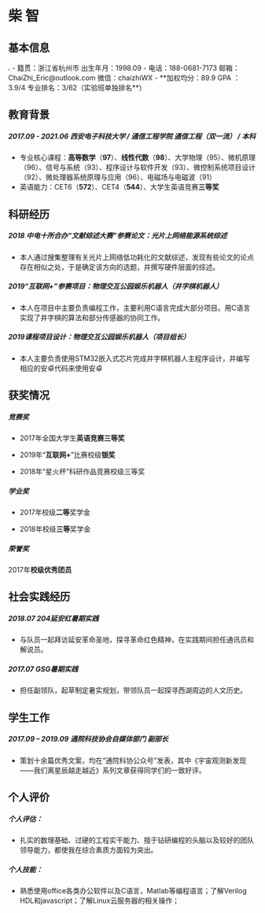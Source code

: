 #                                柴  智 


## 基本信息

<img src="https://chaizhieric.github.io/Pic/white.jpg" style="zoom: 25%"> 
- 籍贯：浙江省杭州市         出生年月：1998.09
- 电话：188-0681-7173     邮箱：ChaiZhi_Eric@outlook.com    微信：chaizhiWX
- **加权均分：89.9                GPA ：3.9/4               专业排名：3/62（实验班单独排名**）

## 教育背景

##### 2017.09 - 2021.06     西安电子科技大学 / 通信工程学院    通信工程（**双一流**） / 本科  

- 专业核心课程：**高等数学**（**97**）、**线性代数**（**98**）、大学物理（95）、微机原理（96）、信号与系统（93）、程序设计与软件开发（93）、微控制系统项目设计（92）、微处理器系统原理与应用（96）、电磁场与电磁波（91）
- 英语能力：CET6（**572**）、CET4（**544**）、大学生英语竞赛**三等奖**

## 科研经历

##### 2018 中电十所合办“文献综述大赛”参赛论文：**光片上网络能源系统综述**

- 本人通过搜集整理有关光片上网络低功耗化的文献综述，发现有些论文的论点存在相似之处，于是确定该方向的选题，并撰写硬件层面的综述。

##### 2019“互联网+”参赛项目：**物理交互公园娱乐机器人（**井字棋机器人**）**  

- 本人在项目中主要负责编程工作，主要利用C语言完成大部分项目。用C语言实现了井字棋的算法和部分传感器的协同工作。

##### 2019课程项目设计：**物理交互公园娱乐机器人**（项目组长）

- 本人主要负责使用STM32嵌入式芯片完成井字棋机器人主程序设计，并编写相应的安卓代码来使用安卓

## 获奖情况

##### 竞赛奖

- 2017年全国大学生**英语竞赛三等奖**

- 2019年“**互联网+**”比赛校级**银奖**

- 2018年“星火杯”科研作品竞赛校级三等奖

##### 学业奖

- 2017年校级**二等**奖学金

- 2018年校级**三等**奖学金

##### 荣誉奖

2017年**校级优秀团员**

## 社会实践经历

##### 2018.07      204延安红暑期实践 

- 与队员一起拜访延安革命圣地，探寻革命红色精神，在实践期间担任通讯员和解说员。

##### 2017.07      GSG暑期实践 

- 担任副领队，起草制定暑实规划，带领队员一起探寻西湖周边的人文历史。

## 学生工作

##### 2017.09 – 2019.09     通院科技协会自媒体部门    副部长

- 策划十余篇优秀文案，均在“通院科协公众号”发表，其中《宇宙观测新发现——我们离星辰越走越近》系列文章获得同学们的一致好评。

## 个人评价

##### 个人评估：

- 扎实的数理基础、过硬的工程实干能力、擅于钻研编程的头脑以及较好的团队领导能力，都使我在综合素质方面较为突出。

##### 个人技能：

- 熟悉使用office各类办公软件以及C语言，Matlab等编程语言；了解Verilog HDL和javascript；了解Linux云服务器的相关操作；

